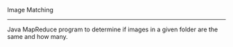 Image Matching

-----

Java MapReduce program to determine if images in a given folder are the same and how many.
